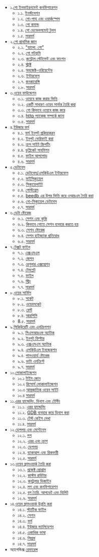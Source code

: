 - ১.[গো ইনভাইরনমেন্ট কনফিগারেশন](01.0.md)
	- ১.১. [ইনস্টলেশন](01.1.md)
	- ১.২. [গো-পাথ এবং ওয়ার্কস্পেস](01.2.md)
	- ১.৩. [গো কমান্ড](01.3.md)
	- ১.৪. [গো ডেভেলপমেন্ট টুলস](01.4.md)
	- ১.৫. [সারমর্ম](01.5.md)
- ২.[গো প্রাথমিক জ্ঞান](02.0.md)
	- ২.১. ["হ্যালো, গো"](02.1.md)
	- ২.২. [গো পটভূমি](02.2.md)
	- ২.৩. [কন্ট্রোল স্টেটমেন্ট এবং ফাংশন](02.3.md)
	- ২.৪. [স্ট্রাক্ট](02.4.md)
	- ২.৫. [অবজেক্ট-ওরিয়েন্টেড](02.5.md)
	- ২.৬. [ইন্টারফেস](02.6.md)
	- ২.৭. [কনকারেন্সি](02.7.md)
	- ২.৮. [সারমর্ম](02.8.md)
- ৩.[ওয়েব ফাউন্ডেশন](03.0.md)
	- ৩.১. [ওয়েবে কাজ করার ভিত্তি](03.1.md)
	- ৩.২. [একটি সাধারণ ওয়েব সার্ভার তৈরি করা](03.2.md)
	- ৩.৩. [গো কিভাবে ওয়েবে কাজ করে](03.3.md)
	- ৩.৪. [http প্যাকেজ সম্পর্কে জানা](03.4.md)
	- ৩.৫. [সারমর্ম](03.5.md)
- ৪.[ইউজার ফর্ম](04.0.md)
	- ৪.১. [ফর্ম ইনপুট প্রকিয়াকরন](04.1.md)
	- ৪.২. [ইনপুট ভেরিফাই করা](04.2.md)
	- ৪.৩. [ক্রস সাইট স্ক্রিপটিং](04.3.md)
	- ৪.৪. [ডুপ্লিকেট সাবমিশন](04.4.md)
	- ৪.৫. [ফাইল আপলোড](04.5.md)
	- ৪.৬. [সারমর্ম](04.6.md)
- ৫.[ডেটাবেস](05.0.md)
	- ৫.১. [ডেটাবেস/এসকিউএল ইন্টারফেস](05.1.md)
	- ৫.২. [মাইসিক্যুয়েল](05.2.md)
	- ৫.৩. [সিক্যুয়েলাইট](05.3.md)
	- ৫.৪. [পোস্টগ্রেস](05.4.md)
	- ৫.৫. [beedb এর উপর ভিত্তি করে ওআরএম তৈরি করা](05.5.md)
	- ৫.৬. [নো-সিক্যুয়েল ডেটাবেস](05.6.md)
	- ৫.৭. [সারমর্ম](05.7.md)
- ৬.[ডেটা ষ্টোরেজ](06.0.md)
	- ৬.১. [সেশন এবং কুকি](06.1.md)
	- ৬.২. [কিভাবে গোতে সেশন ব্যবহার করতে হয়](06.2.md)
	- ৬.৩. [সেশন ষ্টোরেজ](06.3.md)
	- ৬.৪. [সেশন হাইজ্যাক প্রতিরোধ](06.4.md)
	- ৬.৫. [সারমর্ম](06.5.md)
- ৭.[টেক্সট ফাইল](07.0.md)
	- ৭.১. [এক্সএমএল](07.1.md)
	- ৭.২. [জেসন](07.2.md)
	- ৭.৩. [রেগুলার এক্সপ্রেশন](07.3.md)
	- ৭.৪. [টেমপ্লেট](07.4.md)
	- ৭.৫. [ফাইল](07.5.md)
	- ৭.৬. [স্ট্রিং](07.6.md)
	- ৭.৭. [সারমর্ম](07.7.md)
- ৮.[ওয়েব সার্ভিস](08.0.md)
	- ৮.১. [সকেট](08.1.md)
	- ৮.২. [ওয়েবসকেট](08.2.md)
	- ৮.৩. [রেস্ট](08.3.md)
	- ৮.৪. [আরপিসি](08.4.md)
	- 8.৫. [সারমর্ম](08.5.md)
- ৯.[সিকিউরেটি এবং এনক্রিপশন](09.0.md)
	- ৯.১. [সিএসআরএফ অ্যাটাক](09.1.md)
	- ৯.২. [ইনপুট ফিল্টার](09.2.md)
	- ৯.৩. [এক্সএসএস অ্যাটাক](09.3.md)
	- ৯.৪. [এসকিউএল ইনজেকশন](09.4.md)
	- ৯.৫. [পাসওয়ার্ড ষ্টোরেজ](09.5.md)
	- ৯.৬. [ডাটা এনক্রিপ্ট](09.6.md)
	- ৯.৭. [সারমর্ম](09.7.md)
- ১০.[লোকালাইজেশন](10.0.md)
	- ১০.১ [টাইম জোন](10.1.md)
	- ১০.২ [রিসোর্স লোকালাইজেশন](10.2.md)
	- ১০.৩ [আন্তজাতিক ওয়েব সাইট](10.3.md)
	- ১০.৪ [সারমর্ম](10.4.md)
- ১১.[এরর হ্যান্ডেলিং, ডিবাগ এবং টেস্টিং](11.0.md)
	- ১১.১. [এরর হ্যান্ডেলিং](11.1.md)
	- ১১.২. [GDB ব্যবহার করে ডিবাগ করা](11.2.md)
	- ১১.৩. [টেস্ট কেইস লেখা](11.3.md)
	- ১১.৪. [সারমর্ম](11.4.md)
- ১২.[ডেপলয় এবং মেন্টেনেস](12.0.md)
	- ১২.১. [লগ](12.1.md)
	- ১২.২. [এরর এবং ক্রাশ](12.2.md)
	- ১২.৩. [ডেপলয়](12.3.md)
	- ১২.৪. [ব্যাকআপ এবং রিকভারী](12.4.md)
	- ১২.৫. [সারমর্ম](12.5.md)
- ১৩.[ওয়েব ফ্রামওয়ার্ক তৈরি করা](13.0.md)
	- ১৩.১. [প্রজেক্ট প্রোগ্রাম](13.1.md)
	- ১২.২. [কাস্টম রাউটার](13.2.md)
	- ১২.৩. [কনট্রলার ডিজাইন](13.3.md)
	- ১২.৪. [লগ এবং কনফিগারেশন](13.4.md)
	- ১২.৫. [ব্লগ তৈরি, আপডেট এবং ডিলিট](13.5.md)
	- ১২.৬. [সারমর্ম](13.6.md)
- ১৪.[ওয়েব ফ্রামওয়ার্ক উন্নতি করা](14.0.md)
	- ১৪.১. [স্ট্যাটিক ফাইল](14.1.md)
	- ১৪.২. [সেশন](14.2.md)
	- ১৪.৩. [ফর্ম](14.3.md)
	- ১৪.৪. [ইউজার ভ্যালিডেশন](14.4.md)
	- ১৪.৫. [একাধিক ভাষা](14.5.md)
	- ১৪.৬. [পিপ্রফ](14.6.md)
	- ১৪.৭. [সারমর্ম](14.7.md)
- অ্যাপেন্ডিক্স [রেফারেন্স](ref.md)
